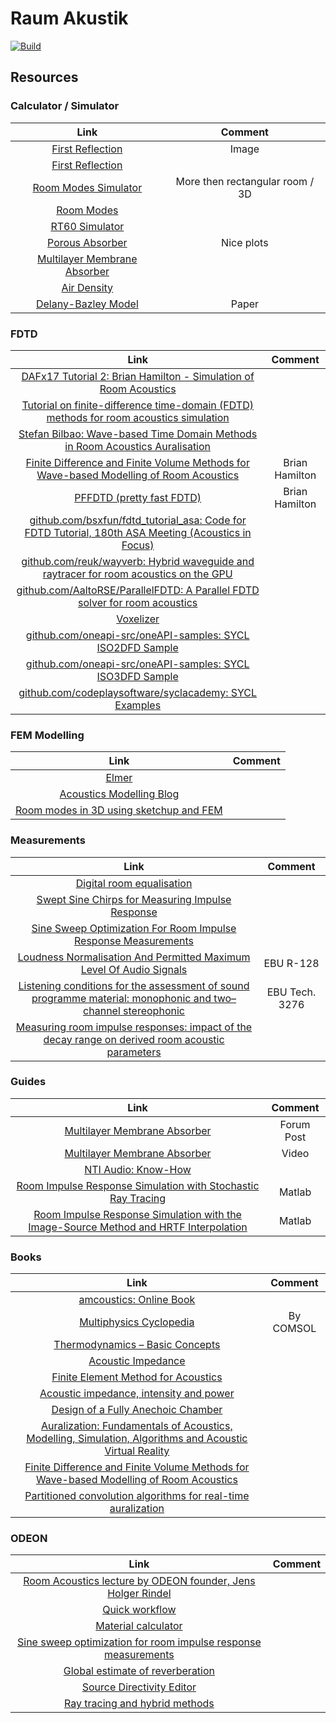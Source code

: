 # Raum Akustik

[![Build](https://github.com/tobanteAudio/RaumAkustik/actions/workflows/build.yml/badge.svg)](https://github.com/tobanteAudio/RaumAkustik/actions/workflows/build≈.yml)

## Resources

### Calculator / Simulator

|                                                     Link                                                     |             Comment             |
| :----------------------------------------------------------------------------------------------------------: | :-----------------------------: |
| [First Reflection](https://www.audiosciencereview.com/forum/index.php?attachments/1611427198529-gif.107974/) |              Image              |
|                    [First Reflection](https://www.acoustic.ua/forms/calculator4.en.html#)                    |                                 |
|                              [Room Modes Simulator](https://roomresponse.com/)                               | More then rectangular room / 3D |
|                               [Room Modes](https://amcoustics.com/tools/amroc)                               |                                 |
|                        [RT60 Simulator](https://amcoustics.com/tools/amrev/#/diagram)                        |                                 |
|                 [Porous Absorber](http://www.whealy.com/acoustics/PA_Calculator/index.html)                  |           Nice plots            |
|                  [Multilayer Membrane Absorber](http://www.acousticmodelling.com/multi.php)                  |                                 |
|                      [Air Density](https://www.omnicalculator.com/physics/air-density)                       |                                 |
|                [Delany-Bazley Model](https://www.ripublication.com/ijaer21/ijaerv16n4_14.pdf)                |              Paper              |

### FDTD

|                                                                                       Link                                                                                        |    Comment     |
| :-------------------------------------------------------------------------------------------------------------------------------------------------------------------------------: | :------------: |
|                                  [DAFx17 Tutorial 2: Brian Hamilton - Simulation of Room Acoustics](https://www.youtube.com/watch?v=40xOisX2LAI)                                  |                |
|                       [Tutorial on finite-difference time-domain (FDTD) methods for room acoustics simulation](https://www.youtube.com/watch?v=xgJJwmrX568)                       |                |
|                            [Stefan Bilbao: Wave-based Time Domain Methods in Room Acoustics Auralisation](https://www.youtube.com/watch?v=NpTe4bxH8DI)                            |                |
|              [Finite Difference and Finite Volume Methods for Wave-based Modelling of Room Acoustics](https://www.brianhamilton.co/thesis/hamilton2016phdthesis.pdf)              | Brian Hamilton |
|                                                           [PFFDTD (pretty fast FDTD)](https://github.com/bsxfun/pffdtd)                                                           | Brian Hamilton |
|                [github.com/bsxfun/fdtd_tutorial_asa: Code for FDTD Tutorial, 180th ASA Meeting (Acoustics in Focus)](https://github.com/bsxfun/fdtd_tutorial_asa)                 |                |
|                             [github.com/reuk/wayverb: Hybrid waveguide and raytracer for room acoustics on the GPU](https://github.com/reuk/wayverb)                              |                |
|                              [github.com/AaltoRSE/ParallelFDTD: A Parallel FDTD solver for room acoustics](https://github.com/AaltoRSE/ParallelFDTD)                              |                |
|                                                                [Voxelizer](https://github.com/AaltoRSE/Voxelizer)                                                                 |                |
| [github.com/oneapi-src/oneAPI-samples: SYCL ISO2DFD Sample](https://github.com/oneapi-src/oneAPI-samples/tree/master/DirectProgramming/C%2B%2BSYCL/StructuredGrids/iso2dfd_dpcpp) |                |
| [github.com/oneapi-src/oneAPI-samples: SYCL ISO3DFD Sample](https://github.com/oneapi-src/oneAPI-samples/tree/master/DirectProgramming/C%2B%2BSYCL/StructuredGrids/iso3dfd_dpcpp) |                |
|                                     [github.com/codeplaysoftware/syclacademy: SYCL Examples](https://github.com/codeplaysoftware/syclacademy)                                     |                |

### FEM Modelling

|                                         Link                                         | Comment |
| :----------------------------------------------------------------------------------: | :-----: |
|                    [Elmer](https://github.com/ElmerCSC/elmerfem)                     |         |
| [Acoustics Modelling Blog](https://computational-acoustics.gitlab.io/website/posts/) |         |
|     [Room modes in 3D using sketchup and FEM](https://blog.kaistale.com/?p=1768)     |         |

### Measurements

|                                                                                   Link                                                                                   |    Comment     |
| :----------------------------------------------------------------------------------------------------------------------------------------------------------------------: | :------------: |
|                                   [Digital room equalisation](http://www.audiosignal.co.uk/Resources/Digital_room_equalisation_A4.pdf)                                   |                |
|                        [Swept Sine Chirps for Measuring Impulse Response](https://thinksrs.com/downloads/pdfs/applicationnotes/SR1_SweptSine.pdf)                        |                |
|                           [Sine Sweep Optimization For Room Impulse Response Measurements](https://odeon.dk/pdf/fa2020_sweepoptimization.pdf)                            |                |
|                                [Loudness Normalisation And Permitted Maximum Level Of Audio Signals](https://tech.ebu.ch/docs/r/r128.pdf)                                |   EBU R-128    |
|        [Listening conditions for the assessment of sound programme material: monophonic and two–channel stereophonic](https://tech.ebu.ch/docs/tech/tech3276.pdf)        | EBU Tech. 3276 |
| [Measuring room impulse responses: impact of the decay range on derived room acoustic parameters](https://pure.tue.nl/ws/portalfiles/portal/3477262/352481346918469.pdf) |                |

### Guides

|                                                                                                         Link                                                                                                         |  Comment   |
| :------------------------------------------------------------------------------------------------------------------------------------------------------------------------------------------------------------------: | :--------: |
|                                      [Multilayer Membrane Absorber](https://gearspace.com/board/bass-traps-acoustic-panels-foam-etc/743040-tims-limp-mass-bass-absorbers.html)                                       | Forum Post |
|                                                                     [Multilayer Membrane Absorber](https://www.youtube.com/watch?v=WqnA4qpaaNQ)                                                                      |   Video    |
|                                                                         [NTI Audio: Know-How](https://www.nti-audio.com/en/support/know-how)                                                                         |            |
|                       [Room Impulse Response Simulation with Stochastic Ray Tracing](https://de.mathworks.com/help/audio/ug/room-impulse-response-simulation-with-stochastic-ray-tracing.html)                       |   Matlab   |
| [Room Impulse Response Simulation with the Image-Source Method and HRTF Interpolation](https://de.mathworks.com/help/audio/ug/room-impulse-response-simulation-with-image-source-method-and-hrtf-interpolation.html) |   Matlab   |

### Books

|                                                                                Link                                                                                 |  Comment  |
| :-----------------------------------------------------------------------------------------------------------------------------------------------------------------: | :-------: |
|                                                 [amcoustics: Online Book](https://amcoustics.com/articles/thesis/1)                                                 |           |
|                                                   [Multiphysics Cyclopedia](https://www.comsol.com/multiphysics)                                                    | By COMSOL |
|                          [Thermodynamics – Basic Concepts](https://durhamcollege.ca/wp-content/uploads/Thermodynamics-Basic-Concepts.pdf)                           |           |
|                                [Acoustic Impedance](https://www4.uwsp.edu/physastr/kmenning/Phys115/Link5-09_acoustic_impedance.pdf)                                |           |
|                     [Finite Element Method for Acoustics](https://citeseerx.ist.psu.edu/viewdoc/download?doi=10.1.1.740.4745&rep=rep1&type=pdf)                     |           |
|                       [Acoustic impedance, intensity and power](https://www.animations.physics.unsw.edu.au/jw/sound-impedance-intensity.htm)                        |           |
|                               [Design of a Fully Anechoic Chamber](http://www.diva-portal.org/smash/get/diva2:893785/FULLTEXT01.pdf)                                |           |
| [Auralization: Fundamentals of Acoustics, Modelling, Simulation, Algorithms and Acoustic Virtual Reality](https://link.springer.com/book/10.1007/978-3-540-48830-9) |           |
|       [Finite Difference and Finite Volume Methods for Wave-based Modelling of Room Acoustics](https://www.brianhamilton.co/thesis/hamilton2016phdthesis.pdf)       |           |
|                 [Partitioned convolution algorithms for real-time auralization](https://publications.rwth-aachen.de/record/466561/files/466561.pdf)                 |           |

### ODEON

|                                                     Link                                                      | Comment |
| :-----------------------------------------------------------------------------------------------------------: | :-----: |
|  [Room Acoustics lecture by ODEON founder, Jens Holger Rindel](https://www.youtube.com/watch?v=uHVFKQpNeR8)   |         |
|                         [Quick workflow](https://www.youtube.com/watch?v=3KLlwNMWGVc)                         |         |
|                      [Material calculator](https://www.youtube.com/watch?v=akXHdQy78mI)                       |         |
| [Sine sweep optimization for room impulse response measurements](https://www.youtube.com/watch?v=sD8hrVots2Q) |         |
|                [Global estimate of reverberation](https://www.youtube.com/watch?v=hJyaBBuaqKM)                |         |
|                   [Source Directivity Editor](https://www.youtube.com/watch?v=w2G1BqO53Qw)                    |         |
|                 [Ray tracing and hybrid methods](https://www.youtube.com/watch?v=vkDHgH00MFQ)                 |         |
